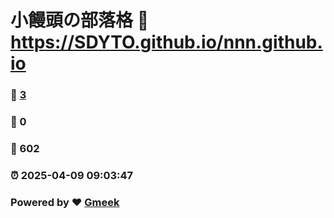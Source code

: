 # 小饅頭の部落格 :link: https://SDYTO.github.io/nnn.github.io 
### :page_facing_up: [3](https://SDYTO.github.io/nnn.github.io/tag.html) 
### :speech_balloon: 0 
### :hibiscus: 602 
### :alarm_clock: 2025-04-09 09:03:47 
### Powered by :heart: [Gmeek](https://github.com/Meekdai/Gmeek)
